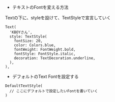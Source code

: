 - テキストのFontを変える方法

Textの下に、styleを設けて、TextStyleで宣言していく
```
Text(
  'KBOYさん',
  style: TextStyle(
    fontSize: 20,
    color: Colors.blue,
    fontWeight: FontWeight.bold,
    fontStyle: FontStyle.italic,
    decoration: TextDecoration.underline,
  ),
),
```
- デフォルトのText Fontを設定する

```
DefaultTextStyle(
  // ここにデフォルトで設定したいFontを書いていく
)
```
